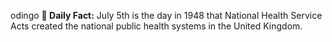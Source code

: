 odingo
**<b>📌 Daily Fact:</b>** July 5th is the day in 1948 that National Health Service Acts created the national public health systems in the United Kingdom.
